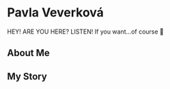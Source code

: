 # Pavla Veverková
HEY! ARE YOU HERE? LISTEN! 
If you want...of course 🦖
## About Me

## My Story



